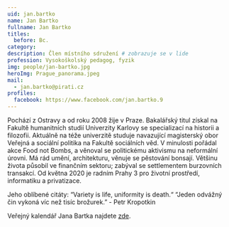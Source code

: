 ```yaml
---
uid: jan.bartko
name: Jan Bartko  
fullname: Jan Bartko
titles:
  before: Bc.
category:
description: Člen místního sdružení # zobrazuje se v lide
profession: Vysokoškolský pedagog, fyzik
img: people/jan-bartko.jpg
heroImg: Prague_panorama.jpeg
mail:
  - jan.bartko@pirati.cz
profiles:
  facebook: https://www.facebook.com/jan.bartko.9
---
```


Pochází z Ostravy a od roku 2008 žije v Praze. Bakalářský titul získal na Fakultě humanitních studií Univerzity Karlovy se specializací na historii a filozofii. Aktuálně na téže univerzitě studuje navazující magisterský obor Veřejná a sociální politika na Fakultě sociálních věd. V minulosti pořádal akce Food not Bombs, a věnoval se politickému aktivismu na neformální úrovni. Má rád umění, architekturu, věnuje se pěstování bonsají. Většinu života působil ve finančním sektoru; zabýval se settlementem burzovních transakcí. Od května 2020 je radním Prahy 3 pro životní prostředí, informatiku a privatizace.

Jeho oblíbené citáty: 
“Variety is life, uniformity is death.“
“Jeden odvážný čin vykoná víc než tisíc brožurek.” - Petr Kropotkin 

Veřejný kalendář Jana Bartka najdete [zde](https://outlook.office365.com/calendar/published/349991a71ba640c3b0302ab3e57a8d50@praha3.cz/aa50bd0f2cd4488a9f11edc8761b094e13554020364500732045/calendar.html).
